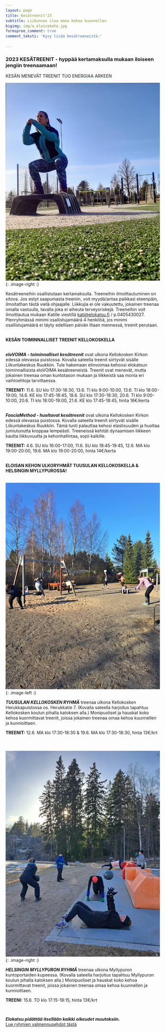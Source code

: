 ```yaml
---
layout: page
title: Kesätreenit'23
subtitle: Liikunnan iloa omaa kehoa kuunnellen
bigimg: img/a_eloisakeho.jpg
formspree_comment: true
comment_teksti: 'Kysy lisää kesätreeneistä:'

---
```

### **2023 KESÄTREENIT**  - hyppää kertamaksulla mukaan iloiseen jengiin treenaamaan!

<p></p>
<p class="otsikkolistapalkki">
KESÄN MENEVÄT TREENIT TUO ENERGIAA ARKEEN
</p>


![Pienryhmätreeni](/img/kellokosken_pienryhma.jpg "Kellokosken pienryhma"){: .image-right :}

Kesätreeneihin osallistutaan kertamaksulla. Treeneihin ilmoittautuminen on sitova. Jos estyt saapumasta treeniin, voit myydä/antaa paikkasi eteenpäin, ilmoitathan tästä vielä ohjaajalle. Liikkujia ei ole vakuutettu, jokainen treenaa omalla vastuulla, tavalla joka ei aiheuta terveysriskejä. Treeneihin voit ilmoittautua mukaan Katille viestillä kati@elokatsu.fi / p.0405430027. Pienryhmässä minimi osallistujamäärä 4 henkilöä, jos minimi osallistujamäärä ei täyty edellisen päivän iltaan mennessä, treenit perutaan.  <br/><br/>

**KESÄN TOIMINNALLISET TREENIT KELLOKOSKELLA** <br/><br/>

**_eloVOIMA - toiminnalliset kesätreenit_**
ovat ulkona Kellokosken Kirkon edessä olevassa puistossa. Kovalla sateella treenit siirtyvät sisälle Liikuntakeskus Ruukkiin. Tule hakemaan elinvoimaa kehoosi elokatsun toiminnallisista eloVOIMA kesätreeneistä. Treenit ovat menevät, mutta jokainen treenaa oman kuntotason mukaan ja liikkeistä saa monia eri vaihtoehtoja tarvittaessa.  

**TREENIT:** 11.6. SU klo 17:30-18:30, 13.6. TI klo 9:00-10:00, 13.6. TI klo 18:00-19:00, 14.6. KE klo 17:45-18:45, 18.6. SU klo 17:30-18:30, 20.6. TI klo 9:00-10:00, 20.6. TI klo 18:00-19:00, 21.6. KE klo 17:45-18:45, hinta 16€/kerta
<br/><br/>

**_FasciaMethod - huoltavat kesätreenit_**
ovat ulkona Kellokosken Kirkon edessä olevassa puistossa. Kovalla sateella treenit siirtyvät sisälle Liikuntakeskus Ruukkiin. Tämä tunti palauttaa kehosi elastisuuden ja huoltaa jumiutunutta kroppaa lempeästi. Treeneissä kehität dynaamisen liikkeen kautta liikkuvuutta ja kehonhallintaa, sopii kaikille.  

**TREENIT:** 4.6. SU klo 16:00-17:00, 11.6. SU klo 18:45-19:45, 12.6. MA klo 19:00-20:00, 19.6. MA klo 19:00-20:00, hinta 14€/kerta
<br/><br/>

**ELOISAN KEHON ULKORYHMÄT TUUSULAN KELLOKOSKELLA & HELSINGIN MYLLYPUROSSA!** <br/><br/>

![Pienryhmätreeni](/img/kellokoski_treeni.jpg "Kellokosken pienryhma"){: .image-left :}

**_TUUSULAN KELLOKOSKEN RYHMÄ_**
treenaa ulkona Kellokosken Herukkapuistossa os. Herukkatie 7. (Kovalla sateella harjoitus tapahtuu Kellokosken koulun pihalla katoksen alla.) Monipuoliset ja hauskat koko kehoa kuormittavat treenit, joissa jokainen treenaa omaa kehoa kuunnellen ja kunnioittaen.


**TREENIT:** 12.6. MA klo 17:30-18:30 & 19.6. MA klo 17:30-18:30, hinta 13€/krt
<br/><br/>
<br/><br/>
![Pienryhmätreeni](/img/myllypuro_treeni.jpg "Myllypuron pienryhmä"){: .image-right :}

***HELSINGIN MYLLYPURON RYHMÄ***
treenaa ulkona Myllypuron kuntoportaiden kupeessa. (Kovalla sateella harjoitus tapahtuu Myllypuron koulun pihalla katoksen alla.) Monipuoliset ja hauskat koko kehoa kuormittavat treenit, joissa jokainen treenaa omaa kehoa kuunnellen ja kunnioittaen.

**TREENI:** 15.6. TO klo 17:15-18:15, hinta 13€/krt

<br/>

**_Elokatsu pidättää itsellään kaikki oikeudet muutoksiin._**  
[Lue ryhmien valmennusehdot tästä](/valmennusehdot)